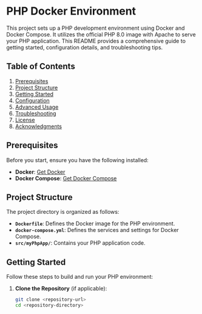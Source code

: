 # PHP Docker Environment

This project sets up a PHP development environment using Docker and Docker Compose. It utilizes the official PHP 8.0 image with Apache to serve your PHP application. This README provides a comprehensive guide to getting started, configuration details, and troubleshooting tips.

## Table of Contents

1. [Prerequisites](#prerequisites)
2. [Project Structure](#project-structure)
3. [Getting Started](#getting-started)
4. [Configuration](#configuration)
5. [Advanced Usage](#advanced-usage)
6. [Troubleshooting](#troubleshooting)
7. [License](#license)
8. [Acknowledgments](#acknowledgments)

## Prerequisites

Before you start, ensure you have the following installed:

- **Docker**: [Get Docker](https://docs.docker.com/get-docker/)
- **Docker Compose**: [Get Docker Compose](https://docs.docker.com/compose/install/)

## Project Structure

The project directory is organized as follows:

- **`Dockerfile`**: Defines the Docker image for the PHP environment.
- **`docker-compose.yml`**: Defines the services and settings for Docker Compose.
- **`src/myPhpApp/`**: Contains your PHP application code.

## Getting Started

Follow these steps to build and run your PHP environment:

1. **Clone the Repository** (if applicable):
   ```bash
   git clone <repository-url>
   cd <repository-directory>

